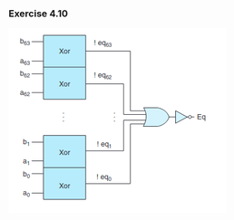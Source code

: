 ### Exercise 4.10
![image](https://github.com/jonathantorres/bookshelf/blob/master/csapp/ch04/4.10.png)
